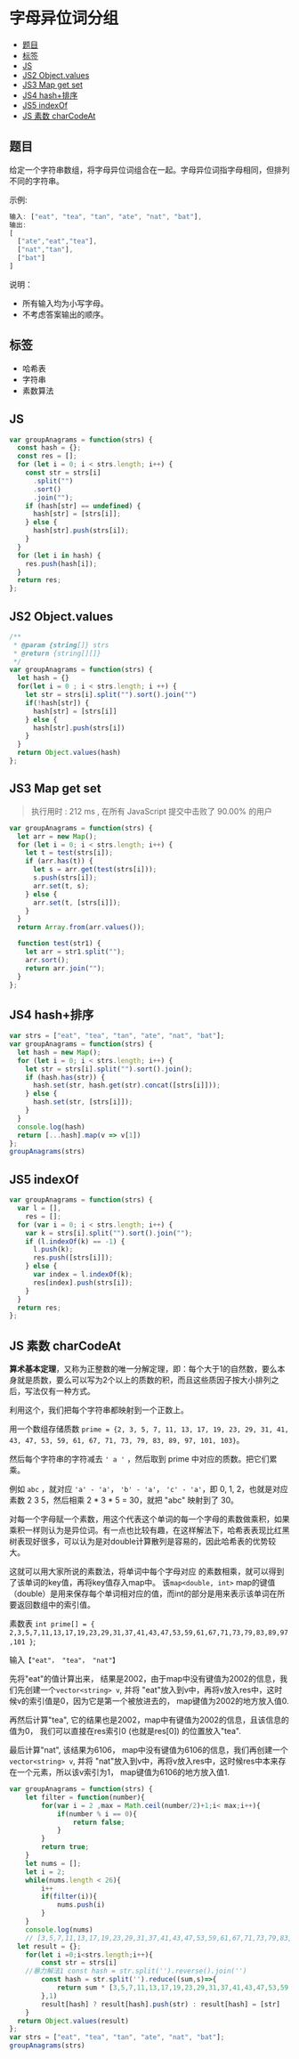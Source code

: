 字母异位词分组
===
<!-- TOC -->

- [题目](#题目)
- [标签](#标签)
- [JS](#js)
- [JS2 Object.values](#js2-objectvalues)
- [JS3 Map get set](#js3-map-get-set)
- [JS4 hash+排序](#js4-hash排序)
- [JS5 indexOf](#js5-indexof)
- [JS 素数 charCodeAt](#js-素数-charcodeat)

<!-- /TOC -->

## 题目
给定一个字符串数组，将字母异位词组合在一起。字母异位词指字母相同，但排列不同的字符串。

示例:
```js
输入: ["eat", "tea", "tan", "ate", "nat", "bat"],
输出:
[
  ["ate","eat","tea"],
  ["nat","tan"],
  ["bat"]
]
```

说明：
- 所有输入均为小写字母。
- 不考虑答案输出的顺序。

## 标签
- 哈希表
- 字符串
- 素数算法

## JS
```js
var groupAnagrams = function(strs) {
  const hash = {};
  const res = [];
  for (let i = 0; i < strs.length; i++) {
    const str = strs[i]
      .split("")
      .sort()
      .join("");
    if (hash[str] == undefined) {
      hash[str] = [strs[i]];
    } else {
      hash[str].push(strs[i]);
    }
  }
  for (let i in hash) {
    res.push(hash[i]);
  }
  return res;
};
```

## JS2 Object.values
```js
/**
 * @param {string[]} strs
 * @return {string[][]}
 */
var groupAnagrams = function(strs) {
  let hash = {}
  for(let i = 0 ; i < strs.length; i ++) {
    let str = strs[i].split("").sort().join("")
    if(!hash[str]) {
      hash[str] = [strs[i]]
    } else {
      hash[str].push(strs[i])
    }
  }
  return Object.values(hash)
};
```

## JS3 Map get set 
> 执行用时 : 212 ms , 在所有 JavaScript 提交中击败了 90.00% 的用户

```js
var groupAnagrams = function(strs) {
  let arr = new Map();
  for (let i = 0; i < strs.length; i++) {
    let t = test(strs[i]);
    if (arr.has(t)) {
      let s = arr.get(test(strs[i]));
      s.push(strs[i]);
      arr.set(t, s);
    } else {
      arr.set(t, [strs[i]]);
    }
  }
  return Array.from(arr.values());

  function test(str1) {
    let arr = str1.split("");
    arr.sort();
    return arr.join("");
  }
};
```

## JS4 hash+排序
```js
var strs = ["eat", "tea", "tan", "ate", "nat", "bat"];
var groupAnagrams = function(strs) {
  let hash = new Map();
  for (let i = 0; i < strs.length; i++) {
    let str = strs[i].split("").sort().join();
    if (hash.has(str)) {
      hash.set(str, hash.get(str).concat([strs[i]]));
    } else {
      hash.set(str, [strs[i]]);
    }
  }
  console.log(hash)
  return [...hash].map(v => v[1])
};
groupAnagrams(strs) 
```

## JS5 indexOf
```js
var groupAnagrams = function(strs) {
  var l = [],
    res = [];
  for (var i = 0; i < strs.length; i++) {
    var k = strs[i].split("").sort().join("");
    if (l.indexOf(k) == -1) {
      l.push(k);
      res.push([strs[i]]);
    } else {
      var index = l.indexOf(k);
      res[index].push(strs[i]);
    }
  }
  return res;
};
```

## JS 素数 charCodeAt

**算术基本定理**，又称为正整数的唯一分解定理，即：每个大于1的自然数，要么本身就是质数，要么可以写为2个以上的质数的积，而且这些质因子按大小排列之后，写法仅有一种方式。

利用这个，我们把每个字符串都映射到一个正数上。

用一个数组存储质数 `prime = {2, 3, 5, 7, 11, 13, 17, 19, 23, 29, 31, 41, 43, 47, 53, 59, 61, 67, 71, 73, 79, 83, 89, 97, 101, 103}`。

然后每个字符串的字符减去 `' a '` ，然后取到 prime 中对应的质数。把它们累乘。

例如 `abc` ，就对应 `'a' - 'a'`， `'b' - 'a'`， `'c' - 'a'`，即 0, 1, 2，也就是对应素数 2 3 5，然后相乘 2 * 3 * 5 = 30，就把 "abc" 映射到了 30。


对每一个字母赋一个素数，用这个代表这个单词的每一个字母的素数做乘积，如果乘积一样则认为是异位词。有一点也比较有趣，在这样解法下，哈希表表现比红黑树表现好很多，可以认为是对double计算散列是容易的，因此哈希表的优势较大。

这就可以用大家所说的素数法，将单词中每个字母对应 的素数相乘，就可以得到了该单词的key值，再将key值存入map中。 该`map<double, int>` map的键值（double）是用来保存每个单词相对应的值，而int的部分是用来表示该单词在所要返回数组中的索引值。

素数表 `int prime[] = { 2,3,5,7,11,13,17,19,23,29,31,37,41,43,47,53,59,61,67,71,73,79,83,89,97,101 }`;

输入`【"eat"， "tea"， "nat"】`

先将"eat"的值计算出来， 结果是2002，由于map中没有键值为2002的信息，我们先创建一个`vector<string> v`, 并将 "eat"放入到v中，再将v放入res中，这时候v的索引值是0，因为它是第一个被放进去的， map键值为2002的地方放入值0.

再然后计算"tea", 它的结果也是2002，map中有键值为2002的信息，且该信息的值为0， 我们可以直接在res索引0 (也就是res[0]) 的位置放入"tea".

最后计算"nat", 该结果为6106， map中没有键值为6106的信息，我们再创建一个`vector<string> v`, 并将 "nat"放入到v中，再将v放入res中，这时候res中本来存在一个元素，所以该v索引为1， map键值为6106的地方放入值1.

```js
var groupAnagrams = function(strs) {
	let filter = function(number){
		for(var i = 2 ,max = Math.ceil(number/2)+1;i< max;i++){
			if(number % i == 0){
				return false;
			}
		}
		return true;
	}
	let nums = [];
	let i = 2;
	while(nums.length < 26){
		i++
		if(filter(i)){
			nums.push(i)
		}
	}
	console.log(nums)
	// [3,5,7,11,13,17,19,23,29,31,37,41,43,47,53,59,61,67,71,73,79,83,89,97,101,103 ]
  let result = {};
	for(let i =0;i<strs.length;i++){
		const str = strs[i]
    //暴力解法1 const hash = str.split('').reverse().join('')
		const hash = str.split('').reduce((sum,s)=>{
			return sum * [3,5,7,11,13,17,19,23,29,31,37,41,43,47,53,59,61,67,71,73,79,83,89,97,101,103 ][s.charCodeAt(0)-97]
		},1)
		result[hash] ? result[hash].push(str) : result[hash] = [str]
	}
  return Object.values(result)
};
var strs = ["eat", "tea", "tan", "ate", "nat", "bat"];
groupAnagrams(strs)
```